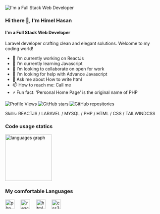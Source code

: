![I'm a Full Stack Web Developer](https://i.ibb.co/xgRKRJB/image.png)

### Hi there 👋, I'm Himel  Hasan
#### I'm a Full Stack Web Developer

Laravel developer crafting clean and elegant solutions. Welcome to my coding world!

- 🔭 I’m currently working on ReactJs 
- 🌱 I’m currently learning Javascript 
- 👯 I’m looking to collaborate on open for work 
- 🤔 I’m looking for help with Advance  Javascript 
- 💬 Ask me about How to write html 
- 📫 How to reach me: Call me 
- ⚡ Fun fact: 'Personal Home Page' is the original name of PHP 

![Profile Views](https://komarev.com/ghpvc/?username=himelha&color=brightgreen) ![GitHub stars](https://img.shields.io/github/stars/himelha/adminlte?style=social) ![GitHub repositories](https://img.shields.io/badge/Repos-66-brightgreen)




Skills: REACTJS / LARAVEL / MYSQL / PHP / HTML / CSS / TAILWINDCSS

### Code usage statics

<div align="left">
<img src="https://github-readme-stats.vercel.app/api/top-langs?username=himelha&locale=en&hide_title=false&layout=compact&card_width=320&langs_count=5&theme=dracula&hide_border=false" height="150" alt="languages graph"  />
</div>

### My comfortable Languages
<div align="left">
  <img src="https://cdn.jsdelivr.net/gh/devicons/devicon/icons/php/php-original.svg" height="30" alt="php logo"  />
  <img width="12" />
  <img src="https://cdn.jsdelivr.net/gh/devicons/devicon/icons/react/react-original.svg" height="30" alt="react logo"  />
  <img width="12" />
  <img src="https://cdn.jsdelivr.net/gh/devicons/devicon/icons/html5/html5-original.svg" height="30" alt="html5 logo"  />
  <img width="12" />
  <img src="https://cdn.jsdelivr.net/gh/devicons/devicon/icons/css3/css3-original.svg" height="30" alt="css3 logo"  />
  <img width="12" />
</div>

###



